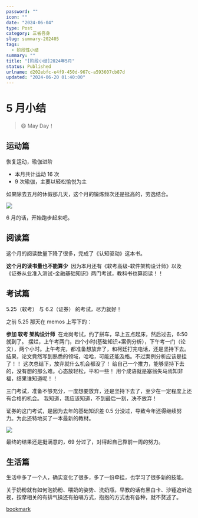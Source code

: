 ```yaml
---
password: ""
icon: ""
date: "2024-06-04"
type: Post
category: 三省吾身
slug: summary-202405
tags:
  - 阶段性小结
summary: ""
title: "[阶段小结]2024年5月"
status: Published
urlname: d202ebfc-e4f9-450d-967c-a593607cb87d
updated: "2024-06-20 01:40:00"
---
```


# 5 月小结

> 😄 May Day！

## 运动篇

恢复运动，瑜伽进阶

- 本月共计运动 16 次
- 9 次瑜伽，主要以轻松愉悦为主

如果除去五月的休假那几天，这个月的锻炼频次还是挺高的，劳逸结合。

![](https://image.kuangyichen.com/image/my_note/202406041914733.png)

6 月的话，开始跑步起来吧。

## 阅读篇

这个月的阅读数量下降了很多，完成了《认知驱动》这本书。

**这个月的读书量也不能算少**  因为本月还有《软考高级-软件架构设计师》以及《证券从业准入测试-金融基础知识》两门考试，教科书也算阅读！！

## 考试篇

5.25（软考） 与 6.2（证券） 的考试，尽力就好！

之前 5.25 那天在 memos 上写下的：

**参加 软考 架构设计师**  在龙岗考试，约了拼车，早上五点起床，然后过去，6:50 就到了。 摆烂，上午考两门，四个小时(基础知识+案例分析），下午考一门（论文），两个小时。上午考完，都准备想放弃了，和柯廷打完电话，还是坚持下去。 结果，论文竟然写到熟悉的领域，哈哈，可能还能及格。不过案例分析应该是挂了！！ 这次总结下，放弃就什么机会都没了！ 给自己一个推力，能够坚持下去的，没有想的那么难。心态放轻松，平和一些！ 用个成语就是塞翁失马焉知非福，结果谁知道呢！！

三门考试，准备不够充分，一度想要放弃，还是坚持下去了，至少在一定程度上还有合格的机会。 我知道，我应该知道，不到最后一刻，决不放弃！

证券的这门考试，是因为去年的基础知识差 0.5 分没过，导致今年还得继续努力。为此还特地买了一本最新的教材。

![](https://image.kuangyichen.com/image/my_note/202406041928200.png)

最终的结果还是挺满意的，69 分过了，对得起自己靠前一周的努力。

## 生活篇

生活中多了一个人，确实变化了很多，多了一份牵挂，也学习了很多新的技能。

关于奶粉就有如何泡奶粉、喂奶的姿势、洗奶瓶，早教的话有黑白卡、沙锤追听追视，按摩相关的有排气操还有拍嗝方式，抱抱的方式也有各种，就不赘述了。

[bookmark](https://kuangyichen.com/running)
